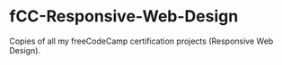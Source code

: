 # fCC-Responsive-Web-Design
Copies of all my freeCodeCamp certification projects (Responsive Web Design).
